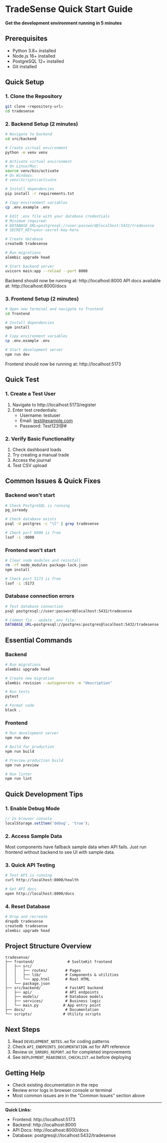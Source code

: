 # TradeSense Quick Start Guide
**Get the development environment running in 5 minutes**

## Prerequisites
- Python 3.8+ installed
- Node.js 16+ installed
- PostgreSQL 12+ installed
- Git installed

## Quick Setup

### 1. Clone the Repository
```bash
git clone <repository-url>
cd tradesense
```

### 2. Backend Setup (2 minutes)
```bash
# Navigate to backend
cd src/backend

# Create virtual environment
python -m venv venv

# Activate virtual environment
# On Linux/Mac:
source venv/bin/activate
# On Windows:
# venv\Scripts\activate

# Install dependencies
pip install -r requirements.txt

# Copy environment variables
cp .env.example .env

# Edit .env file with your database credentials
# Minimum required:
# DATABASE_URL=postgresql://user:password@localhost:5432/tradesense
# SECRET_KEY=your-secret-key-here

# Create database
createdb tradesense

# Run migrations
alembic upgrade head

# Start backend server
uvicorn main:app --reload --port 8000
```

Backend should now be running at: http://localhost:8000
API docs available at: http://localhost:8000/docs

### 3. Frontend Setup (2 minutes)
```bash
# Open new terminal and navigate to frontend
cd frontend

# Install dependencies
npm install

# Copy environment variables
cp .env.example .env

# Start development server
npm run dev
```

Frontend should now be running at: http://localhost:5173

## Quick Test

### 1. Create a Test User
1. Navigate to http://localhost:5173/register
2. Enter test credentials:
   - Username: testuser
   - Email: test@example.com
   - Password: Test123!@#

### 2. Verify Basic Functionality
1. Check dashboard loads
2. Try creating a manual trade
3. Access the journal
4. Test CSV upload

## Common Issues & Quick Fixes

### Backend won't start
```bash
# Check PostgreSQL is running
pg_isready

# Check database exists
psql -U postgres -c "\l" | grep tradesense

# Check port 8000 is free
lsof -i :8000
```

### Frontend won't start
```bash
# Clear node modules and reinstall
rm -rf node_modules package-lock.json
npm install

# Check port 5173 is free
lsof -i :5173
```

### Database connection errors
```bash
# Test database connection
psql postgresql://user:password@localhost:5432/tradesense

# Common fix - update .env file:
DATABASE_URL=postgresql://postgres:postgres@localhost:5432/tradesense
```

## Essential Commands

### Backend
```bash
# Run migrations
alembic upgrade head

# Create new migration
alembic revision --autogenerate -m "description"

# Run tests
pytest

# Format code
black .
```

### Frontend
```bash
# Run development server
npm run dev

# Build for production
npm run build

# Preview production build
npm run preview

# Run linter
npm run lint
```

## Quick Development Tips

### 1. Enable Debug Mode
```javascript
// In browser console
localStorage.setItem('debug', 'true');
```

### 2. Access Sample Data
Most components have fallback sample data when API fails. Just run frontend without backend to see UI with sample data.

### 3. Quick API Testing
```bash
# Test API is running
curl http://localhost:8000/health

# Get API docs
open http://localhost:8000/docs
```

### 4. Reset Database
```bash
# Drop and recreate
dropdb tradesense
createdb tradesense
alembic upgrade head
```

## Project Structure Overview
```
tradesense/
├── frontend/               # SvelteKit frontend
│   ├── src/
│   │   ├── routes/        # Pages
│   │   ├── lib/           # Components & utilities
│   │   └── app.html       # Root HTML
│   └── package.json
├── src/backend/           # FastAPI backend
│   ├── api/               # API endpoints
│   ├── models/            # Database models
│   ├── services/          # Business logic
│   └── main.py           # App entry point
├── docs/                  # Documentation
└── scripts/              # Utility scripts
```

## Next Steps
1. Read `DEVELOPMENT_NOTES.md` for coding patterns
2. Check `API_ENDPOINTS_DOCUMENTATION.md` for API reference
3. Review `UX_ERRORS_REPORT.md` for completed improvements
4. See `DEPLOYMENT_READINESS_CHECKLIST.md` before deploying

## Getting Help
- Check existing documentation in the repo
- Review error logs in browser console or terminal
- Most common issues are in the "Common Issues" section above

---

**Quick Links:**
- Frontend: http://localhost:5173
- Backend: http://localhost:8000
- API Docs: http://localhost:8000/docs
- Database: postgresql://localhost:5432/tradesense
